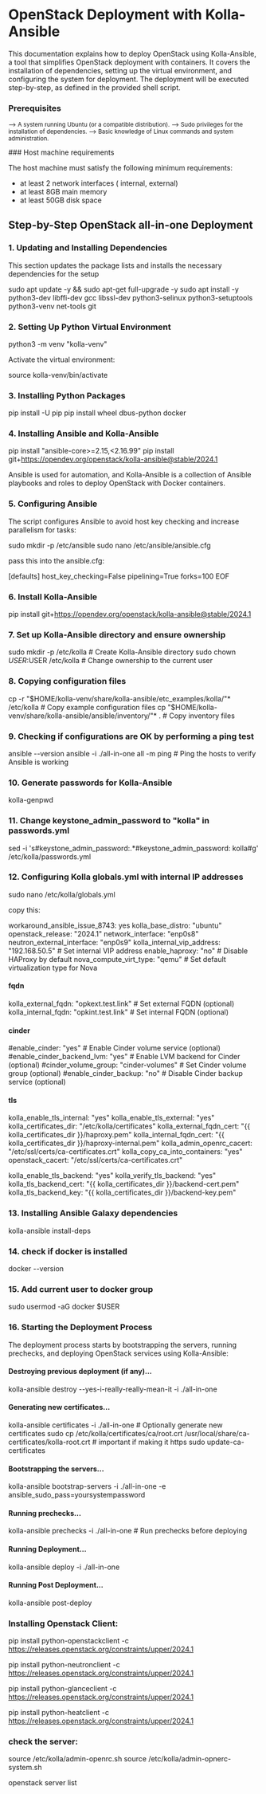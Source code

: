 # OpenStack Deployment with Kolla-Ansible

This documentation explains how to deploy OpenStack using Kolla-Ansible, a tool that simplifies OpenStack deployment with containers. It covers the installation of dependencies, setting up the virtual environment, and configuring the system for deployment. The deployment will be executed step-by-step, as defined in the provided shell script.

### Prerequisites

<sub>

--> A system running Ubuntu (or a compatible distribution).
--> Sudo privileges for the installation of dependencies.
--> Basic knowledge of Linux commands and system administration.

</sub>
### Host machine requirements

The host machine must satisfy the following minimum requirements:

   -  at least 2 network interfaces ( internal, external)
   -  at least 8GB main memory
   -  at least 50GB disk space


## Step-by-Step OpenStack all-in-one Deployment

### 1. Updating and Installing Dependencies

This section updates the package lists and installs the necessary dependencies for the setup

sudo apt update -y && sudo apt-get full-upgrade -y
sudo apt install -y python3-dev libffi-dev gcc libssl-dev python3-selinux python3-setuptools python3-venv net-tools git



### 2. Setting Up Python Virtual Environment

python3 -m venv "kolla-venv"

Activate the virtual environment:

source kolla-venv/bin/activate

### 3. Installing Python Packages

pip install -U pip
pip install wheel dbus-python docker

### 4. Installing Ansible and Kolla-Ansible

pip install "ansible-core>=2.15,<2.16.99"
pip install git+https://opendev.org/openstack/kolla-ansible@stable/2024.1

Ansible is used for automation, and Kolla-Ansible is a collection of Ansible playbooks and roles to deploy OpenStack with Docker containers.

### 5. Configuring Ansible

The script configures Ansible to avoid host key checking and increase parallelism for tasks:

sudo mkdir -p /etc/ansible
sudo nano /etc/ansible/ansible.cfg

pass this into the ansible.cfg:

[defaults]
host_key_checking=False
pipelining=True
forks=100
EOF


### 6. Install Kolla-Ansible

pip install git+https://opendev.org/openstack/kolla-ansible@stable/2024.1

### 7. Set up Kolla-Ansible directory and ensure ownership

sudo mkdir -p /etc/kolla  # Create Kolla-Ansible directory
sudo chown $USER:$USER /etc/kolla  # Change ownership to the current user

### 8. Copying configuration files 

cp -r "$HOME/kolla-venv/share/kolla-ansible/etc_examples/kolla/"* /etc/kolla  # Copy example configuration files
cp "$HOME/kolla-venv/share/kolla-ansible/ansible/inventory/"* .  # Copy inventory files


### 9. Checking if configurations are OK by performing a ping test

ansible --version
ansible -i ./all-in-one all -m ping  # Ping the hosts to verify Ansible is working


### 10. Generate passwords for Kolla-Ansible

kolla-genpwd

### 11. Change keystone_admin_password to "kolla" in passwords.yml

sed -i 's#keystone_admin_password:.*#keystone_admin_password: kolla#g' /etc/kolla/passwords.yml 


### 12. Configuring Kolla globals.yml with internal IP addresses

sudo nano /etc/kolla/globals.yml

copy this:

workaround_ansible_issue_8743: yes
kolla_base_distro: "ubuntu"
openstack_release: "2024.1"
network_interface: "enp0s8"
neutron_external_interface: "enp0s9"
kolla_internal_vip_address: "192.168.50.5"  # Set internal VIP address
enable_haproxy: "no"  # Disable HAProxy by default
nova_compute_virt_type: "qemu"  # Set default virtualization type for Nova

#### fqdn
kolla_external_fqdn: "opkext.test.link"  # Set external FQDN (optional)
kolla_internal_fqdn: "opkint.test.link"  # Set internal FQDN (optional)

#### cinder
#enable_cinder: "yes"  # Enable Cinder volume service (optional)
#enable_cinder_backend_lvm: "yes"  # Enable LVM backend for Cinder (optional)
#cinder_volume_group: "cinder-volumes"  # Set Cinder volume group (optional)
#enable_cinder_backup: "no"  # Disable Cinder backup service (optional)

#### tls 
kolla_enable_tls_internal: "yes"
kolla_enable_tls_external: "yes"
kolla_certificates_dir: "/etc/kolla/certificates"
kolla_external_fqdn_cert: "{{ kolla_certificates_dir }}/haproxy.pem"
kolla_internal_fqdn_cert: "{{ kolla_certificates_dir }}/haproxy-internal.pem"
kolla_admin_openrc_cacert: "/etc/ssl/certs/ca-certificates.crt"
kolla_copy_ca_into_containers: "yes"
openstack_cacert: "/etc/ssl/certs/ca-certificates.crt"


kolla_enable_tls_backend: "yes"
kolla_verify_tls_backend: "yes"
kolla_tls_backend_cert: "{{ kolla_certificates_dir }}/backend-cert.pem"
kolla_tls_backend_key: "{{ kolla_certificates_dir }}/backend-key.pem"


### 13. Installing Ansible Galaxy dependencies

kolla-ansible install-deps

### 14. check if docker is installed 

docker --version

### 15. Add current user to docker group 

sudo usermod -aG docker $USER


### 16. Starting the Deployment Process

The deployment process starts by bootstrapping the servers, running prechecks, and deploying OpenStack services using Kolla-Ansible:

#### Destroying previous deployment (if any)...

kolla-ansible destroy --yes-i-really-really-mean-it -i ./all-in-one


#### Generating new certificates...

kolla-ansible certificates -i ./all-in-one  # Optionally generate new certificates
sudo cp /etc/kolla/certificates/ca/root.crt /usr/local/share/ca-certificates/kolla-root.crt # important if making it https
sudo update-ca-certificates

#### Bootstrapping the servers...

kolla-ansible bootstrap-servers -i ./all-in-one -e ansible_sudo_pass=yoursystempassword

#### Running prechecks...

kolla-ansible prechecks -i ./all-in-one  # Run prechecks before deploying


####  Running Deployment...

kolla-ansible deploy -i ./all-in-one

#### Running Post Deployment...

kolla-ansible post-deploy


### Installing Openstack Client:

pip install python-openstackclient -c https://releases.openstack.org/constraints/upper/2024.1

pip install python-neutronclient -c https://releases.openstack.org/constraints/upper/2024.1

pip install python-glanceclient -c https://releases.openstack.org/constraints/upper/2024.1

pip install python-heatclient -c https://releases.openstack.org/constraints/upper/2024.1



### check the server:

source /etc/kolla/admin-openrc.sh
source /etc/kolla/admin-opnerc-system.sh

openstack server list
